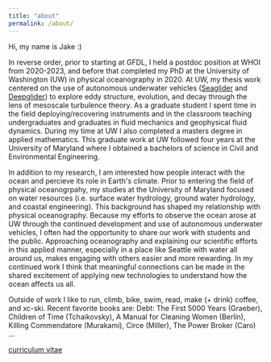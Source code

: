 ```yaml
---
title: "about"
permalink: /about/
---
```


Hi, my name is Jake :)  

In reverse order, prior to starting at GFDL, I held a postdoc position at WHOI from 2020-2023, and before that completed my PhD at the University of Washington (UW) in physical oceanography in 2020. At UW, my thesis work centered on the use of autonomous underwater vehicles ([Seaglider](https://www.youtube.com/watch?v=oPeLpNZB5UY) and [Deepglider](https://www.youtube.com/watch?v=Oxj1SBWSHN8)) to explore eddy structure, evolution, and decay through the lens of mesoscale turbulence theory. As a graduate student I spent time in the field deploying/recovering instruments and in the classroom teaching undergraduates and graduates in fluid mechanics and geophysical fluid dynamics. During my time at UW I also completed a masters degree in applied mathematics. This graduate work at UW followed four years at the University of Maryland where I obtained a bachelors of science in Civil and Environmental Engineering.  

In addition to my research, I am interested how people interact with the ocean and percieve its role in Earth's climate. Prior to entering the field of physical oceanogrpahy, my studies at the University of Maryland focused on water resources (i.e. surface water hydrology, ground water hydrology, and coastal engineering). This background has shaped my relationship with physical oceanography. Because my efforts to observe the ocean arose at UW through the continued development and use of autonomous underwater vehicles, I often had the opportunity to share our work with students and the public. Approaching oceanography and explaining our scientific efforts in this applied manner, especially in a place like Seattle with water all around us, makes engaging with others easier and more rewarding. In my continued work I think that meaningful connections can be made in the shared excitement of applying new technologies to understand how the ocean affects us all.  

Outside of work I like to run, climb, bike, swim, read, make (+ drink) coffee, and xc-ski. Recent favorite books are: Debt: The First 5000 Years (Graeber), Children of Time (Tchaikovsky), A Manual for Cleaning Women (Berlin), Killing Commendatore (Murakami), Circe (Miller), The Power Broker (Caro) ... 

[curriculum vitae][1]

[1]: /assets/documents/Steinberg_CV_2024_02.pdf
